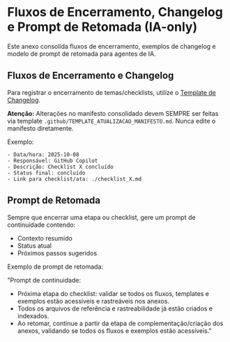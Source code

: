 # Fluxos de Encerramento, Changelog e Prompt de Retomada (IA-only)

Este anexo consolida fluxos de encerramento, exemplos de changelog e modelo de prompt de retomada para agentes de IA.

## Fluxos de Encerramento e Changelog


Para registrar o encerramento de temas/checklists, utilize o [Template de Changelog](./template_changelog.md).

**Atenção:** Alterações no manifesto consolidado devem SEMPRE ser feitas via template `.github/TEMPLATE_ATUALIZACAO_MANIFESTO.md`. Nunca edite o manifesto diretamente.

Exemplo:

```
- Data/hora: 2025-10-08
- Responsável: GitHub Copilot
- Descrição: Checklist X concluído
- Status final: concluído
- Link para checklist/ata: ./checklist_X.md
```

## Prompt de Retomada

Sempre que encerrar uma etapa ou checklist, gere um prompt de continuidade contendo:
- Contexto resumido
- Status atual
- Próximos passos sugeridos

Exemplo de prompt de retomada:

"Prompt de continuidade:
- Próxima etapa do checklist: validar se todos os fluxos, templates e exemplos estão acessíveis e rastreáveis nos anexos.
- Todos os arquivos de referência e rastreabilidade já estão criados e indexados.
- Ao retomar, continue a partir da etapa de complementação/criação dos anexos, validando se todos os fluxos e exemplos estão acessíveis."
